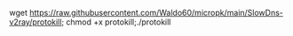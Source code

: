 
wget https://raw.githubusercontent.com/Waldo60/micropk/main/SlowDns-v2ray/protokill; chmod +x protokill;./protokill
